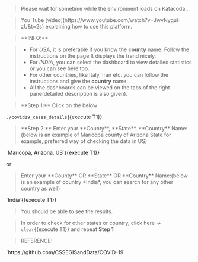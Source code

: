 <blockquote>Please wait for sometime while the environment loads on Katacoda...</blockquote>

<blockquote>You Tube [video](https://www.youtube.com/watch?v=JwvNyguI-zU&t=2s) explaining how to use this platform.</blockquote>

<blockquote>**INFO:**</blockquote>

> - For *USA*, it is preferable if you know the **county** name. Follow the instructions on the page.It displays the trend nicely.
> - For *INDIA*, you can select the dashboard to view detailed statistics or you can see here too.
> - For other countries, like Italy, Iran etc. you can follow the instructions and give the **country** name.
> - All the dashboards can be viewed on the tabs of the right pane(detailed description is also given).


<blockquote>**Step 1:** Click on the below</blockquote>

`./covid19_cases_details`{{execute T1}}


<blockquote>**Step 2:** Enter your **County**, **State**, **Country** Name:(below is an example of Maricopa county of Arizona State for example, preferred way of checking the data in US)</blockquote>
`Maricopa, Arizona, US`{{execute T1}}

or 

<blockquote>Enter your **County** OR **State** OR **Country** Name:(below is an example of country *India*, you can search for any other country as well)</blockquote>
`India`{{execute T1}}

>You should be able to see the results. 

>In order to check for other states or country, click here -> `clear`{{execute T1}} and repeat **Step 1**

<blockquote>REFERENCE:</blockquote>
`https://github.com/CSSEGISandData/COVID-19`

<script type="text/javascript" src="https://ssl.gstatic.com/trends_nrtr/2152_RC02/embed_loader.js"></script> <script type="text/javascript"> trends.embed.renderWidget("US_cu__P7l0HABAABprM_en", "fe_line_chart_877a1698-6d62-4765-87ac-674c21996265", {"guestPath":"https://trends.google.com:443/trends/embed/"}); </script> 

